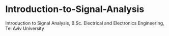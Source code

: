 # Introduction-to-Signal-Analysis
Introduction to Signal Analysis, B.Sc. Electrical and Electronics Engineering, Tel Aviv University
